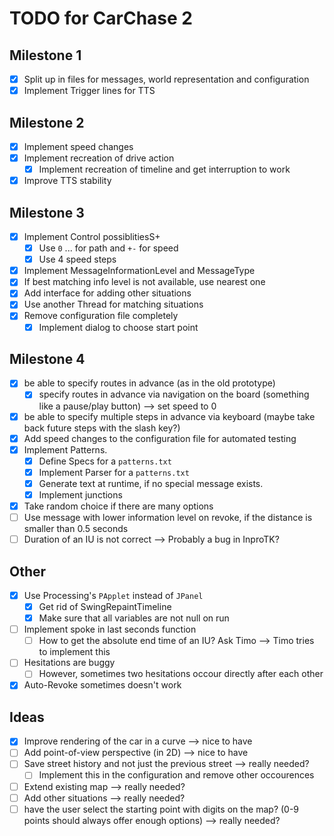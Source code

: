 # TODO for CarChase 2

## Milestone 1
 * [x] Split up in files for messages, world representation and configuration
 * [x] Implement Trigger lines for TTS

## Milestone 2
 * [x] Implement speed changes
 * [x] Implement recreation of drive action
   * [x] Implement recreation of timeline and get interruption to work
 * [x] Improve TTS stability

## Milestone 3
 * [x] Implement Control possiblitiesS+
   * [x] Use `0` ... for path and `+-` for speed
   * [x] Use 4 speed steps
 * [x] Implement MessageInformationLevel and MessageType
 * [x] If best matching info level is not available, use nearest one
 * [x] Add interface for adding other situations
 * [x] Use another Thread for matching situations
 * [x] Remove configuration file completely
   * [x] Implement dialog to choose start point

## Milestone 4
 * [x] be able to specify routes in advance (as in the old prototype)
   * [x] specify routes in advance via navigation on the board (something like a pause/play button) --> set speed to 0
 * [x] be able to specify multiple steps in advance via keyboard (maybe take back future steps with the slash key?)
 * [x] Add speed changes to the configuration file for automated testing
 * [x] Implement Patterns.
   * [x] Define Specs for a `patterns.txt`
   * [x] Implement Parser for a `patterns.txt`
   * [x] Generate text at runtime, if no special message exists.
   * [x] Implement junctions
 * [x] Take random choice if there are many options
 * [ ] Use message with lower information level on revoke, if the distance is smaller than 0.5 seconds
 * [ ] Duration of an IU is not correct --> Probably a bug in InproTK?

## Other
 * [x] Use Processing's `PApplet` instead of `JPanel`
   * [x] Get rid of SwingRepaintTimeline
   * [x] Make sure that all variables are not null on run
 * [ ] Implement spoke in last seconds function
   * [ ] How to get the absolute end time of an IU? Ask Timo --> Timo tries to implement this
 * [ ] Hesitations are buggy
   * [ ] However, sometimes two hesitations occour directly after each other
 * [x] Auto-Revoke sometimes doesn't work
 
 ## Ideas
 * [x] Improve rendering of the car in a curve --> nice to have
 * [ ] Add point-of-view perspective (in 2D) --> nice to have
 * [ ] Save street history and not just the previous street --> really needed?
   * [ ] Implement this in the configuration and remove other occourences
 * [ ] Extend existing map --> really needed?
 * [ ] Add other situations --> really needed?
 * [ ] have the user select the starting point with digits on the map? (0-9 points should always offer enough options) --> really needed?
